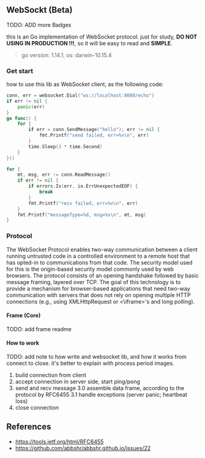 ## WebSockt (Beta)

TODO: ADD more Badges

this is an Go implementation of WebSocket protocol. just for study, **DO NOT USING IN PRODUCTION !!!**, so it will be easy to read and **SIMPLE**.

> go version: 1.14.1, os: darwin-10.15.4

### Get start

how to use this lib as WebSocket client, as the following code:

```go
conn, err = websocket.Dial("ws://localhost:8080/echo")
if err != nil {
    panic(err)
}
go func() {
    for {
        if err = conn.SendMessage("hello"); err != nil {
            fmt.Printf("send failed, err=%v\n", err)
        }
        time.Sleep(3 * time.Second)
    }
}()

for {
    mt, msg, err := conn.ReadMessage()
    if err != nil {
        if errors.Is(err, io.ErrUnexpectedEOF) {
            break
        }
        fmt.Printf("recv failed, err=%v\n", err)
    }
    fmt.Printf("messageType=%d, msg=%s\n", mt, msg)
}
```

### Protocol

The WebSocket Protocol enables two-way communication between a client running untrusted code in a controlled environment to a remote host that has opted-in to communications from that code.  The security model used for this is the origin-based security model commonly used by web browsers.  The protocol consists of an opening handshake followed by basic message framing, layered over TCP.  The goal of this technology is to provide a mechanism for browser-based applications that need two-way communication with servers that does not rely on opening multiple HTTP connections (e.g., using XMLHttpRequest or <\iframe>'s and long polling).

#### Frame (Core)

TODO: add frame readme

#### How to work

TODO: add note to how write and websocket lib, and how it works from connect to close. it's better to explain with process period images. 

1. build connection from client
2. accept connection in server side, start ping/pong
3. send and recv message
    3.0 assemble data frame, according to the protocol by RFC6455
    3.1 handle exceptions (server panic; heartbeat loss)
4. close connection
 
## References

* https://tools.ietf.org/html/RFC6455
* https://github.com/abbshr/abbshr.github.io/issues/22